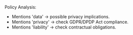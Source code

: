 Policy Analysis:
- Mentions 'data' → possible privacy implications.
- Mentions 'privacy' → check GDPR/DPDP Act compliance.
- Mentions 'liability' → check contractual obligations.